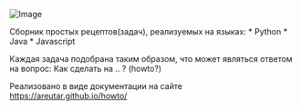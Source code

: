 ![Image](https://source.unsplash.com/collection/881815 "Красивая картинка")

Сборник простых рецептов(задач), реализуемых на языках:
    * Python
    * Java
    * Javascript

Каждая задача подобрана таким образом, что может являться ответом на вопрос: Как сделать на .. ? (howto?)

Реализовано в виде документации на сайте https://areutar.github.io/howto/